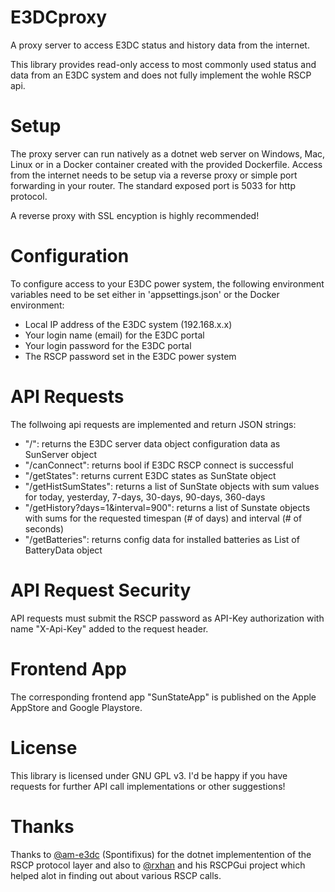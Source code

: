 # E3DCproxy
A proxy server to access E3DC status and history data from the internet.

This library provides read-only access to most commonly used status and data from an E3DC system and does not fully implement the wohle RSCP api.

# Setup
The proxy server can run natively as a dotnet web server on Windows, Mac, Linux or in a Docker container created with the provided Dockerfile.
Access from the internet needs to be setup via a reverse proxy or simple port forwarding in your router.
The standard exposed port is 5033 for http protocol.

A reverse proxy with SSL encyption is highly recommended!

# Configuration
To configure access to your E3DC power system, the following environment variables need to be set either in 'appsettings.json' or the Docker environment:
- Local IP address of the E3DC system (192.168.x.x)
- Your login name (email) for the E3DC portal
- Your login password for the E3DC portal
- The RSCP password set in the E3DC power system

# API Requests
The follwoing api requests are implemented and return JSON strings:
- "/": returns the E3DC server data object configuration data as SunServer object
- "/canConnect": returns bool if E3DC RSCP connect is successful
- "/getStates": returns current E3DC states as SunState object
- "/getHistSumStates": returns a list of SunState objects with sum values for today, yesterday, 7-days, 30-days, 90-days, 360-days
- "/getHistory?days=1&interval=900": returns a list of Sunstate objects with sums for the requested timespan (# of days) and interval (# of seconds)
- "/getBatteries": returns config data for installed batteries as List of BatteryData object

# API Request Security
API requests must submit the RSCP password as API-Key authorization with name "X-Api-Key" added to the request header.

# Frontend App
The corresponding frontend app "SunStateApp" is published on the Apple AppStore and Google Playstore.

# License
This library is licensed under GNU GPL v3. I'd be happy if you have requests for further API call implementations or other suggestions!

# Thanks
Thanks to [@am-e3dc](https://github.com/Spontifixus/am-e3dc) (Spontifixus) for the dotnet implementention of the RSCP protocol layer and also to [@rxhan](https://github.com/rxhan) and his RSCPGui project which helped alot in finding out about various RSCP calls.

  


